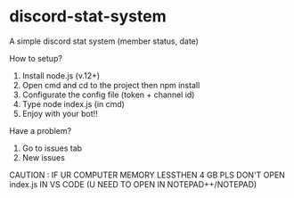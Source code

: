 # discord-stat-system
A simple discord stat system (member status, date)

How to setup?
1. Install node.js (v.12+)
2. Open cmd and cd to the project then npm install
3. Configurate the config file (token + channel id)
4. Type node index.js (in cmd)
5. Enjoy with your bot!!

Have a problem?
1. Go to issues tab
2. New issues

CAUTION : IF UR COMPUTER MEMORY LESSTHEN 4 GB PLS DON'T OPEN index.js IN VS CODE (U NEED TO OPEN IN NOTEPAD++/NOTEPAD)
